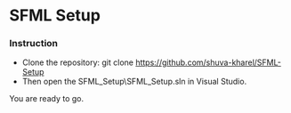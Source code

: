 # SFML Setup
### Instruction
- Clone the repository: git clone https://github.com/shuva-kharel/SFML-Setup
- Then open the SFML_Setup\SFML_Setup.sln in Visual Studio.

You are ready to go.